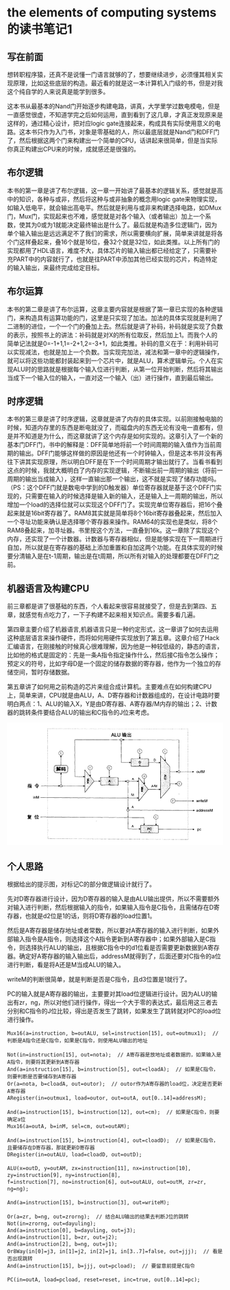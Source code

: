 # the elements of computing systems 的读书笔记1

## 写在前面

想转职程序猿，还真不是说懂一门语言就够的了，想要继续进步，必须懂其相关实现原理，比如这些底层的构造。最近看的就是这一本计算机入门级的书，但是对我这个纯自学的人来说真是能学到很多。

 

这本书从最基本的Nand门开始逐步构建电路，讲真，大学里学过数电模电，但是一直感觉很虚，不知道学完之后如何运用，直到看到了这几章，才真正发现原来是这样的，通过精心设计，把对应logic gate连接起来，构成具有实际使用意义的电路。这本书只作为入门书，对象是零基础的人，所以最底层就是Nand门和DFF门了，然后根据这两个门来构建出一个简单的CPU，话讲起来很简单，但是当实际你真正构建出CPU来的时候，成就感还是很强的。

## 布尔逻辑

本书的第一章是讲了布尔逻辑，这一章一开始讲了最基本的逻辑关系，感觉就是高中的知识，各种与或非，然后将这种与或非抽象的概念用logic gate来物理实现，如输入低电平，就会输出高电平。然后就是利用与或非来构建选择电路，如DMux门，Mux门，实现起来也不难，感觉就是对各个输入（或者输出）加上一个系数，使其为0或为1就能决定最终输出是什么了。最后就是构造多位逻辑门，因为单个输入输出是远远满足不了我们的需求，所以需要横向扩展，简单来讲就是将各个门这样叠起来，叠16个就是16位，叠32个就是32位，如此类推。以上所有门的实现都用了HDL语言，难度不大，具体芯片的输入输出都已经给定了，只需要补充PART中的内容就行了，也就是往PART中添加其他已经实现的芯片，构造特定的输入输出，来最终完成给定目标。

## 布尔运算

本书的第二章是讲了布尔运算，这章主要内容就是根据了第一章已实现的各种逻辑门，来构造具有运算功能的门，这里是只实现了加法。加法的具体实现就是利用了二进制的进位，一个一个门的叠加上去。然后就是讲了补码，补码就是实现了负数的表示，按照书上的讲法：补码就是对X的所有位取反，然后加上1。而我个人的简单记法就是0=-1+1,1=-2+1,2=-3+1，如此类推。补码的意义在于：利用补码可以实现减法，也就是加上一个负数。当实现完加法，减法和第一章中的逻辑操作，就可以将这些功能都封装起来到一个芯片中，就是ALU，算术逻辑单元。个人在实现ALU时的思路就是根据每个输入位进行判断，从第一位开始判断，然后将其输出当成下一个输入位的输入，一直对这一个输入（出）进行操作，直到最后输出。

## 时序逻辑

本书的第三章是讲了时序逻辑，这章就是讲了内存的具体实现。以前刚接触电脑的时候，知道内存里的东西是断电就没了，而磁盘内的东西无论有没电一直都有，但是并不知道是为什么，而这章就讲了这个内存是如何实现的。这章引入了一个新的基本门DFF门，书中的解释是：DFF简单地将前一个时间周期的输入值作为当前周期的输出。DFF门能够这样做的原因是他还有一个时钟输入，但是这本书并没有再往下讲其实现原理，所以明白DFF是在下一个时间周期才输出就行了。当看书看到这点的时候，我就大概明白了内存的实现逻辑，不断输出前一周期的输出（将前一周期的输出当成输入），这样一直输出那一个输出，这不就是实现了储存功能吗。（PS：这个DFF门就是数电中学到的D触发器）单位寄存器就是基于这个DFF门实现的，只需要在输入的时候选择是输入新的输入，还是输入上一周期的输出，所以增加一个load的选择位就可以实现这个DFF门了。实现完单位寄存器后，把16个叠起来就是16bit寄存器了。RAM8其实就是简单将8个16bit寄存器叠起来，然后加入一个寻址功能来确认是选择哪个寄存器来操作。RAM64的实现也是类似，将8个RAM8叠起来，加寻址器。书里按这个方法，一直叠到16k。这一章除了实现这个内存，还实现了一个计数器。计数器与寄存器相似，但是能够实现在下一周期进行自加，所以就是在寄存器的基础上添加重置和自加这两个功能。在具体实现的时候要分清输入是在t-1周期，输出是在t周期，所以所有对输入的处理都要在DFF门之前。

## 机器语言及构建CPU

前三章都是讲了很基础的东西，个人看起来很容易就接受了，但是去到第四、五章，就感觉有点吃力了，一下子构建不起来相关知识点。需要多看几遍。

第四章主要介绍了机器语言,机器语言只是一种约定形式，这一章讲了如何去运用这种底层语言来操作硬件，而将如何用硬件实现放到了第五章。这章介绍了Hack汇编语言，在刚接触的时候真心很难理解，因为他是一种较低级的，静态的语言，比如他的格式是固定的：先是一条A指令指定操作什么，然后接C指令怎么操作；预定义的符号，比如字母D是一个固定的储存数据的寄存器，他作为一个独立的存储空间，暂时存储数据。

第五章讲了如何用之前构造的芯片来组合成计算机。主要难点在如何构建CPU上，简单来讲，CPU就是由ALU，A、D寄存器和计数器组成的，在设计电路时要明白两点：1、ALU的输入X，Y是由D寄存器、A寄存器/M内存的输出；2、计数器的跳转条件要结合ALU的输出和C指令的J位来考虑。

![CPU逻辑图](./img/struct_of_cpu.png)

## 个人思路

根据给出的提示图，对标记C的部分做逻辑设计就行了。

先对D寄存器进行设计，因为D寄存器的输入是由ALU输出提供，所以不需要额外对输入进行判断，然后根据输入的指令，如果输入指令是C指令，且需储存在D寄存器，也就是d2位是1的话，则将D寄存器的load位置1。

然后是A寄存器是储存地址或者常数，所以要对A寄存器的输入进行判断，如果外部输入指令是A指令，则选择这个A指令更新到A寄存器中；如果外部输入是C指令，则选择执行ALU的输出，且根据C指令中的d1位看是否需要更新数据到A寄存器。确定好A寄存器的输入输出后，addressM就得到了，后面还要对C指令的a位进行判断，看是将A还是M当成ALU的输入。

writeM的判断很简单，就是判断是否是C指令，且d3位置是1就行了。

PC的输入就是A寄存器的输出，主要要对其load位逻辑进行设计。因为ALU的输出有zr，ng，所以对他们进行操作，得出一个大于零的表达式，最后用这三者去分别和C指令的J位比较，得出是否发生了跳转，如果发生了跳转就对PC的load位进行操作。

```shell
Mux16(a=instruction, b=outALU, sel=instruction[15], out=outmux1);  // 判断是A指令还是C指令，如果是C指令，则使用ALU输出的地址
 
Not(in=instruction[15], out=nota);  // A寄存器是放地址或者数据的，如果输入是A指令，则要将其更新到A寄存器
And(a=instruction[15], b=instruction[5], out=cloadA);  // 如果是C指令，则要判断是否要储存到A寄存器
Or(a=nota, b=cloadA, out=outor);  // outor作为A寄存器的load位，决定是否更新A寄存器
ARegister(in=outmux1, load=outor, out=outA, out[0..14]=addressM);
 
And(a=instruction[15], b=instruction[12], out=cm);  // 如果是C指令，则要确定a位
Mux16(a=outA, b=inM, sel=cm, out=outAM);
 
And(a=instruction[15], b=instruction[4], out=cloadD);  // 如果是C指令，且要储存在D寄存器，那就更新D寄存器
DRegister(in=outALU, load=cloadD, out=outD);
 
ALU(x=outD, y=outAM, zx=instruction[11], nx=instruction[10], zy=instruction[9], ny=instruction[8],
f=instruction[7], no=instruction[6], out=outALU, out=outM, zr=zr, ng=ng);
 
And(a=instruction[15], b=instruction[3], out=writeM);
 
Or(a=zr, b=ng, out=zrorng);  // 结合ALU输出的结果去判断J位的跳转
Not(in=zrorng, out=dayuling);
And(a=instruction[0], b=dayuling, out=j3);
And(a=instruction[1], b=zr, out=j2);
And(a=instruction[2], b=ng, out=j1);
Or8Way(in[0]=j3, in[1]=j2, in[2]=j1, in[3..7]=false, out=jjj);  // 看是否出现跳转
And(a=instruction[15], b=jjj, out=pcload);  // 要留意前提是C指令
 
PC(in=outA, load=pcload, reset=reset, inc=true, out[0..14]=pc);
```

